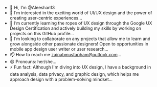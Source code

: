 - 👋 Hi, I’m @Aleeshan13
- 👀 I’m interested in the exciting world of UI/UX design and the power of creating user-centric experiences...
- 🌱 I’m currently learning the ropes of UX design through the Google UX Design Certification and actively building my skills by working on projects on this GitHub profile...
- 💞️ I’m looking to collaborate on any projects that allow me to learn and grow alongside other passionate designers! Open to opportunities in mobile app design user writer or user research...
- 📫 How to reach me zainabmustapham@outlook.com...
- 😄 Pronouns: her/she...
- ⚡ Fun fact: Although I'm diving into UX design, I have a background in data analysis, data privacy, and graphic design, which helps me approach design with a problem-solving mindset...

<!---
Aleeshan13/Aleeshan13 is a ✨ special ✨ repository because its `README.md` (this file) appears on your GitHub profile.
You can click the Preview link to take a look at your changes.
--->
